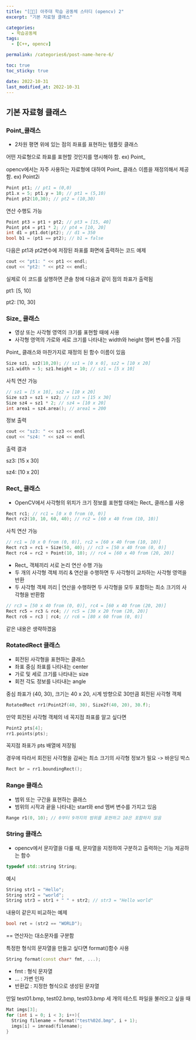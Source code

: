 ```yaml
---
title: "[👨‍🔧] 아주대 학습 공동체 스터디 (opencv) 2"
excerpt: "기본 자료형 클래스"

categories:
  - 학습공동체
tags:
  - [C++, opencv]

permalink: /categories6/post-name-here-6/

toc: true
toc_sticky: true

date: 2022-10-31
last_modified_at: 2022-10-31
---
```


## 기본 자료형 클래스

### Point_클래스

- 2차원 평면 위에 있는 점의 좌표를 표현하는 템플릿 클래스

어떤 자료형으로 좌표를 표현할 것인지를 명시해야 함. ex) Point_<int>

opencv에서는 자주 사용하는 자료형에 대하여 Point_ 클래스 이름을 재정의해서 제공함. ex) Point2i

```cpp
Point pt1; // pt1 = (0,0)
pt1.x = 5; pt1.y = 10; // pt1 = (5,10)
Point pt2(10,30); // pt2 = (10,30)
```
연산 수행도 가능

```cpp
Point pt3 = pt1 + pt2; // pt3 = [15, 40]
Point pt4 = pt1 * 2; // pt4 = [10, 20]
int d1 = pt1.dot(pt2); // d1 = 350
bool b1 = (pt1 == pt2); // b1 = false
```

다음은 pt1과 pt2변수에 저장된 좌표를 화면에 출력하는 코드 예제

```cpp
cout << "pt1: " << pt1 << endl;
cout << "pt2: " << pt2 << endl;
```

실제로 이 코드를 실행하면 콘솔 창에 다음과 같이 점의 좌표가 출력됨

pt1: [5, 10]

pt2: [10, 30]

### Size_ 클래스

- 영상 또는 사각형 영역의 크기를 표현할 때에 사용
- 사각형 영역의 가로와 세로 크기를 나타내는 width와 height 멤버 변수를 가짐

Point_ 클래스와 마찬가지로 재정의 된 함수 이름이 있음

```cpp
Size sz1, sz2(10,20); // sz1 = [0 x 0], sz2 = [10 x 20]
sz1.width = 5; sz1.height = 10; // sz1 = [5 x 10]
```

사칙 연산 가능

```cpp
// sz1 = [5 x 10], sz2 = [10 x 20]
Size sz3 = sz1 + sz2; // sz3 = [15 x 30]
Size sz4 = sz1 * 2; // sz4 = [10 x 20]
int area1 = sz4.area(); // area1 = 200
```

정보 출력

```cpp
cout << "sz3: " << sz3 << endl
cout << "sz4: " << sz4 << endl
```

출력 결과

sz3: [15 x 30]

sz4: [10 x 20]

### Rect_ 클래스

- OpenCV에서 사각형의 위치가 크기 정보를 표현할 대에는 Rect_ 클래스를 사용

```cpp
Rect rc1; // rc1 = [0 x 0 from (0, 0)]
Rect rc2(10, 10, 60, 40); // rc2 = [60 x 40 from (10, 10)]
```

사칙 연산 가능

```cpp
// rc1 = [0 x 0 from (0, 0)], rc2 = [60 x 40 from (10, 10)]
Rect rc3 = rc1 + Size(50, 40); // rc3 = [50 x 40 from (0, 0)]
Rect rc4 = rc2 + Point(10, 10); // rc4 = [60 x 40 from (20, 20)]
```

- Rect_ 객체끼리 서로 논리 연산 수행 가능
- 두 개의 사각형 객체 끼리 & 연산을 수행하면 두 사각형이 교차하는 사각형 영역을 반환
- 두 사각형 객체 끼리 | 연산을 수행하면 두 사각형을 모두 포함하는 최소 크기의 사각형을 반환함

```cpp
// rc3 = [50 x 40 from (0, 0)], rc4 = [60 x 40 from (20, 20)]
Rect rc5 = rc3 & rc4; // rc5 = [30 x 20 from (20, 20)]
Rect rc6 = rc3 | rc4; // rc6 = [80 x 60 from (0, 0)]
```

같은 내용은 생략하겠음

### RotatedRect 클래스

- 회전된 사각형을 표현하는 클래스
- 좌표 중심 좌표를 나타내는 center
- 가로 및 세로 크기를 나타내는 size
- 회전 각도 정보를 나타내는 angle 

중심 좌표가 (40, 30), 크기는 40 x 20, 시계 방향으로 30만큼 회전된 사각형 객체

```cpp
RotatedRect rr1(Point2f(40, 30), Size2f(40, 20), 30.f);
```

만약 회전된 사각형 객체의 네 꼭지점 좌표를 알고 싶다면

```cpp
Point2 pts[4];
rr1.points(pts);
```

꼭지점 좌표가 pts 배열에 저장됨

경우에 따라서 회전된 사각형을 감싸는 최소 크기의 사각형 정보가 필요 -> 바운딩 박스

```cpp
Rect br = rr1.boundingRect();
```

### Range 클래스

- 범위 또는 구간을 표현하는 클래스
- 범위의 시작과 끝을 나타내는 start와 end 멤버 변수를 가지고 있음

```cpp
Range r1(0, 10); // 0부터 9까지의 범위를 표현하고 10은 포함하지 않음
```

### String 클래스

- opencv에서 문자열을 다룰 때, 문자열을 지정하여 구분하고 출력하는 기능 제공하는 함수

```cpp
typedef std::string String;
```

예시

```cpp
String str1 = "Hello";
String str2 = "world";
String str3 = str1 + " " + str2; // str3 = "Hello world"
```

내용이 같은지 비교하는 예제

```cpp
bool ret = (str2 == "WORLD");
```

== 연산자는 대소문자를 구분함

특정한 형식의 문자열을 만들고 싶다면 format()함수 사용
```cpp
String format(const char* fmt, ...);
```
- fmt : 형식 문자열
- ... : 가변 인자
- 반환값 : 지정한 형식으로 생성된 문자열

만일 test01.bmp, test02.bmp, test03.bmp 세 개의 테스트 파일을 불러오고 싶을 때

```cpp
Mat imgs[3];
for (int i = 0; i < 3; i++){
  String filename = format("test%02d.bmp", i + 1);
  imgs[i] = imread(filename);
}
```
